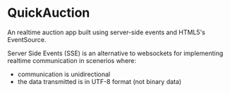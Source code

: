 # QuickAuction
An realtime auction app built using server-side events and HTML5's EventSource.

Server Side Events (SSE) is an alternative to websockets for implementing realtime communication in scenerios where:  
- communication is unidirectional
- the data transmitted is in UTF-8 format (not binary data)


